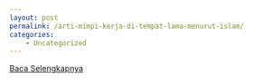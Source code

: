 ```yaml
---
layout: post
permalink: /arti-mimpi-kerja-di-tempat-lama-menurut-islam/
categories:
    - Uncategorized
---
```


[Baca Selengkapnya](/05)